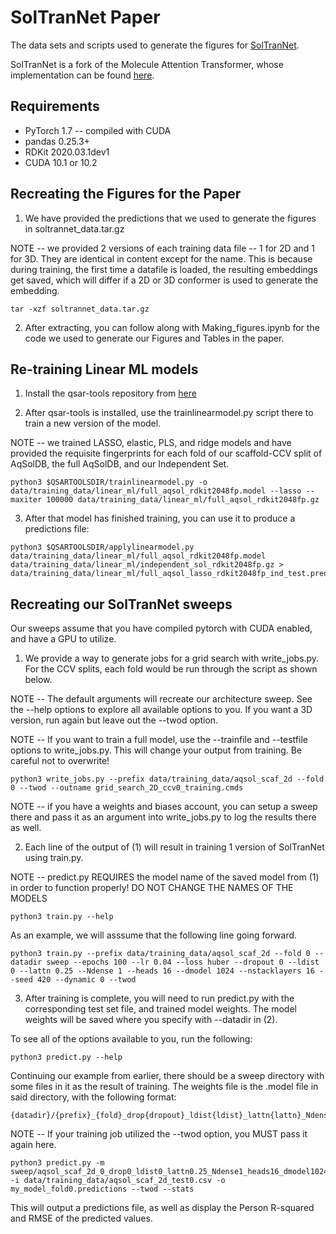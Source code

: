 # SolTranNet Paper
The data sets and scripts used to generate the figures for [SolTranNet](https://pubs.acs.org/doi/10.1021/acs.jcim.1c00331).

SolTranNet is a fork of the Molecule Attention Transformer, whose implementation can be found [here](https://https://github.com/gnina/SolTranNet).

## Requirements
 - PyTorch 1.7 -- compiled with CUDA
 - pandas 0.25.3+
 - RDKit 2020.03.1dev1
 - CUDA 10.1 or 10.2

## Recreating the Figures for the Paper

1) We have provided the predictions that we used to generate the figures in soltrannet_data.tar.gz

NOTE -- we provided 2 versions of each training data file -- 1 for 2D and 1 for 3D. They are identical in content except for the name. This is because during training, the first time a datafile is loaded, the resulting embeddings get saved, which will differ if a 2D or 3D conformer is used to generate the embedding.

```
tar -xzf soltrannet_data.tar.gz
```

2) After extracting, you can follow along with Making_figures.ipynb  for the code we used to generate our Figures and Tables in the paper.

## Re-training Linear ML models

1) Install the qsar-tools repository from [here](https://github.com/dkoes/qsar-tools)

2) After qsar-tools is installed, use the trainlinearmodel.py script there to train a new version of the model.

NOTE -- we trained LASSO, elastic, PLS, and ridge models and have provided the requisite fingerprints for each fold of our scaffold-CCV split of AqSolDB, the full AqSolDB, and our Independent Set.

```
python3 $QSARTOOLSDIR/trainlinearmodel.py -o data/training_data/linear_ml/full_aqsol_rdkit2048fp.model --lasso --maxiter 100000 data/training_data/linear_ml/full_aqsol_rdkit2048fp.gz
```

3) After that model has finished training, you can use it to produce a predictions file:

```
python3 $QSARTOOLSDIR/applylinearmodel.py data/training_data/linear_ml/full_aqsol_rdkit2048fp.model data/training_data/linear_ml/independent_sol_rdkit2048fp.gz > data/training_data/linear_ml/full_aqsol_lasso_rdkit2048fp_ind_test.predictions
```

## Recreating our SolTranNet sweeps

Our sweeps assume that you have compiled pytorch with CUDA enabled, and have a GPU to utilize.

1) We provide a way to generate jobs for a grid search with write_jobs.py. For the CCV splits, each fold would be run through the script as shown below. 

NOTE -- The default arguments will recreate our architecture sweep. See the --help options to explore all available options to you. If you want a 3D version, run again but leave out the --twod option.

NOTE -- If you want to train a full model, use the --trainfile and --testfile options to write_jobs.py. This will change your output from training. Be careful not to overwrite!

```
python3 write_jobs.py --prefix data/training_data/aqsol_scaf_2d --fold 0 --twod --outname grid_search_2D_ccv0_training.cmds
```

NOTE -- if you have a weights and biases account, you can setup a sweep there and pass it as an argument into write_jobs.py to log the results there as well.

2) Each line of the output of (1) will result in training 1 version of SolTranNet using train.py.

NOTE -- predict.py REQUIRES the model name of the saved model from (1) in order to function properly! DO NOT CHANGE THE NAMES OF THE MODELS

```
python3 train.py --help
```

As an example, we will asssume that the following line going forward.

```
python3 train.py --prefix data/training_data/aqsol_scaf_2d --fold 0 --datadir sweep --epochs 100 --lr 0.04 --loss huber --dropout 0 --ldist 0 --lattn 0.25 --Ndense 1 --heads 16 --dmodel 1024 --nstacklayers 16 --seed 420 --dynamic 0 --twod
```

3) After training is complete, you will need to run predict.py with the corresponding test set file, and trained model weights. The model weights will be saved where you specify with --datadir in (2).

To see all of the options available to you, run the following:

```
python3 predict.py --help
```

Continuing our example from earlier, there should be a sweep directory with some files in it as the result of training. The weights file is the .model file in said directory, with the following format:
```
{datadir}/{prefix}_{fold}_drop{dropout}_ldist{ldist}_lattn{lattn}_Ndense{Ndense}_heads{heads}_dmodel{dmodel}_nsl{nstacklayers}_epochs{epochs}_dyn{dynamic}_seed{seed}_trained.model
```

NOTE -- If your training job utilized the --twod option, you MUST pass it again here.

```
python3 predict.py -m sweep/aqsol_scaf_2d_0_drop0_ldist0_lattn0.25_Ndense1_heads16_dmodel1024_nsl16_epochs100_dyn0_seed420_trained.model -i data/training_data/aqsol_scaf_2d_test0.csv -o my_model_fold0.predictions --twod --stats
```

This will output a predictions file, as well as display the Person R-squared and RMSE of the predicted values.

